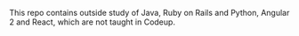 This repo contains outside study of Java, Ruby on Rails and Python, Angular 2 and React, which are not taught in Codeup. 